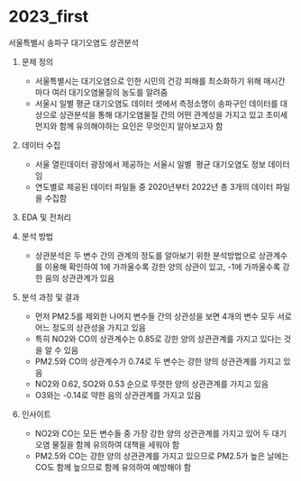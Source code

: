 # 2023_first
서울특별시 송파구 대기오염도 상관분석

1. 문제 정의
   - 서울특별시는 대기오염으로 인한 시민의 건강 피해를 최소화하기 위해 매시간마다 여러 대기오염물질의 농도를 알려줌
   - 서울시 일별 평균 대기오염도 데이터 셋에서 측정소명이 송파구인 데이터를 대상으로 상관분석을 통해 대기오염물질 간의 어떤 관계성을 가지고 있고 초미세먼지와 함께 유의해야하는 요인은 무엇인지 알아보고자 함

2. 데이터 수집
   - 서울 열린데이터 광장에서 제공하는 서울시 일별  평균 대기오염도 정보 데이터임
   - 연도별로 제공된 데이터 파일들 중 2020년부터 2022년 총 3개의 데이터 파일을 수집함

3. EDA 및 전처리

4. 분석 방법
   - 상관분석은 두 변수 간의 관계의 정도를 알아보기 위한 분석방법으로 상관계수를 이용해 확인하여 1에 가까울수록 강한 양의 상관이 있고, -1에 가까울수록 강한 음의
     상관관계가 있음

5. 분석 과정 및 결과
   - 먼저 PM2.5를 제외한 나머지 변수들 간의 상관성을 보면 4개의 변수 모두 서로 어느 정도의 상관성을 가지고 있음
   - 특히 NO2와 CO의 상관계수는 0.85로 강한 양의 상관관계를 가지고 있다는 것을 알 수 있음
   - PM2.5와 CO의 상관계수가 0.74로 두 변수는 강한 양의 상관관계를 가지고 있음
   - NO2와 0.62, SO2와 0.53 순으로 뚜렷한 양의 상관관계를 가지고 있음
   - O3와는 -0.14로 약한 음의 상관관계를 가지고 있음

6. 인사이트
   - NO2와 CO는 모든 변수들 중 가장 강한 양의 상관관계를 가지고 있어 두 대기오염 물질을 함께 유의하여 대책을 세워야 함
   - PM2.5와 CO는 강한 양의 상관관계를 가지고 있으므로 PM2.5가 높은 날에는 CO도 함께 높으므로 함께 유의하여 예방해야 함
